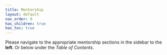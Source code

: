 ```yaml
---
title: Mentorship
layout: default
nav_order: 9
has_children: true
has_toc: true
---
```


Please navigate to the appropriate mentorship sections in the sidebar to the __left__.
Or below under the _Table of Contents_.
